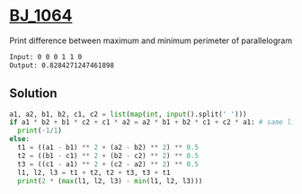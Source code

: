 # [BJ_1064](https://acmicpc.net/problem/1064)

Print difference between maximum and minimum perimeter of parallelogram

```txt
Input: 0 0 0 1 1 0
Output: 0.8284271247461898
```

## Solution

```py
a1, a2, b1, b2, c1, c2 = list(map(int, input().split(' ')))
if a1 * b2 + b1 * c2 + c1 * a2 = a2 * b1 + b2 * c1 + c2 * a1: # same line
  print(-1/1)
else:
  t1 = ((a1 - b1) ** 2 + (a2 - b2) ** 2) ** 0.5
  t2 = ((b1 - c1) ** 2 + (b2 - c2) ** 2) ** 0.5
  t3 = ((c1 - a1) ** 2 + (c2 - a2) ** 2) ** 0.5
  l1, l2, l3 = t1 + t2, t2 + t3, t3 + t1
  print(2 * (max(l1, l2, l3) - min(l1, l2, l3)))
```
